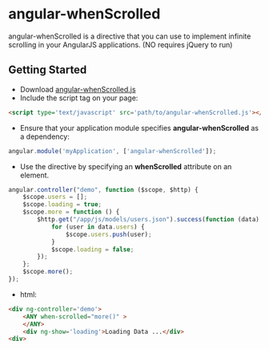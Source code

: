 angular-whenScrolled
====================

angular-whenScrolled is a directive that you can use to implement infinite scrolling in your AngularJS applications. 
(NO requires jQuery to run)

Getting Started
---------------

* Download [angular-whenScrolled.js](https://raw.githubusercontent.com/juanxme/angular-whenScrolled/master/angular-whenScrolled.js)
* Include the script tag on your page:

```html
<script type='text/javascript' src='path/to/angular-whenScrolled.js'></script>
```
* Ensure that your application module specifies **angular-whenScrolled** as a dependency:

```js
angular.module('myApplication', ['angular-whenScrolled']);
```

* Use the directive by specifying an **whenScrolled** attribute on an element.

```js
angular.controller("demo", function ($scope, $http) {
    $scope.users = [];
    $scope.loading = true;
    $scope.more = function () {
        $http.get("/app/js/models/users.json").success(function (data) {
            for (user in data.users) {
                $scope.users.push(user);
            }
            $scope.loading = false;
        });
    };
    $scope.more();
});
```
* html:
```html
<div ng-controller='demo'>
    <ANY when-scrolled="more()" >
    </ANY>
    <div ng-show='loading'>Loading Data ...</div>
<div>
```
